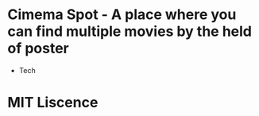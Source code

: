 # Cimema Spot - A place where you can find multiple movies by the held of poster
- Tech

# MIT Liscence
